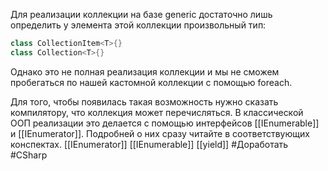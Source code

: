 Для реализации коллекции на базе generic достаточно лишь определить у элемента этой коллекции произвольный тип:
```cs
class CollectionItem<T>{}
class Collection<T>{}
```
Однако это не полная реализация коллекции и мы не сможем пробегаться по нашей кастомной коллекции с помощью foreach.

Для того, чтобы появилась такая возможность нужно сказать компилятору, что коллекция может перечисляться. В классической ООП реализации это делается с помощью интерфейсов [[IEnumerable]] и [[IEnumerator]]. Подробней о них сразу читайте в соответствующих конспектах.
[[IEnumerator]] [[IEnumerable]] [[yield]]
#Доработать #CSharp 